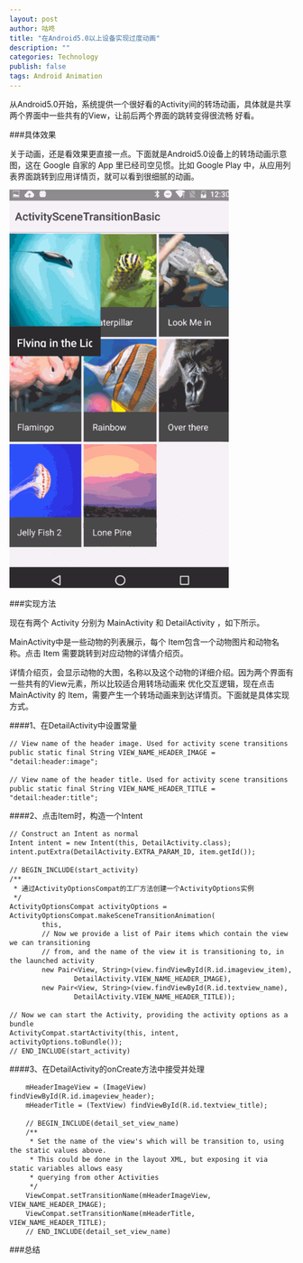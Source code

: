 ```yaml
---
layout: post
author: 咕咚
title: "在Android5.0以上设备实现过度动画"
description: ""
categories: Technology
publish: false
tags: Android Animation
---
```

从Android5.0开始，系统提供一个很好看的Activity间的转场动画，具体就是共享两个界面中一些共有的View，让前后两个界面的跳转变得很流畅
好看。

###具体效果

关于动画，还是看效果更直接一点。下面就是Android5.0设备上的转场动画示意图，这在 Google 自家的 App 里已经司空见惯。比如 Google Play
中，从应用列表界面跳转到应用详情页，就可以看到很细腻的动画。

![tronsition_effect](/assets/tronsition_effect.gif "tronsition_effect")

###实现方法

现在有两个 Activity 分别为 MainActivity 和 DetailActivity ，如下所示。

MainActivity中是一些动物的列表展示，每个 Item包含一个动物图片和动物名称。点击 Item 需要跳转到对应动物的详情介绍页。

详情介绍页，会显示动物的大图，名称以及这个动物的详细介绍。因为两个界面有一些共有的View元素，所以比较适合用转场动画来
优化交互逻辑，现在点击 MainActivity 的 Item，需要产生一个转场动画来到达详情页。下面就是具体实现方式。

####1、在DetailActivity中设置常量

    // View name of the header image. Used for activity scene transitions
    public static final String VIEW_NAME_HEADER_IMAGE = "detail:header:image";

    // View name of the header title. Used for activity scene transitions
    public static final String VIEW_NAME_HEADER_TITLE = "detail:header:title";
    
####2、点击Item时，构造一个Intent 
    
    // Construct an Intent as normal
    Intent intent = new Intent(this, DetailActivity.class);
    intent.putExtra(DetailActivity.EXTRA_PARAM_ID, item.getId());

    // BEGIN_INCLUDE(start_activity)
    /**
     * 通过ActivityOptionsCompat的工厂方法创建一个ActivityOptions实例
     */
    ActivityOptionsCompat activityOptions = ActivityOptionsCompat.makeSceneTransitionAnimation(
            this,
            // Now we provide a list of Pair items which contain the view we can transitioning
            // from, and the name of the view it is transitioning to, in the launched activity
            new Pair<View, String>(view.findViewById(R.id.imageview_item),
                    DetailActivity.VIEW_NAME_HEADER_IMAGE),
            new Pair<View, String>(view.findViewById(R.id.textview_name),
                    DetailActivity.VIEW_NAME_HEADER_TITLE));

    // Now we can start the Activity, providing the activity options as a bundle
    ActivityCompat.startActivity(this, intent, activityOptions.toBundle());
    // END_INCLUDE(start_activity)
    
####3、在DetailActivity的onCreate方法中接受并处理
    
        mHeaderImageView = (ImageView) findViewById(R.id.imageview_header);
        mHeaderTitle = (TextView) findViewById(R.id.textview_title);

        // BEGIN_INCLUDE(detail_set_view_name)
        /**
         * Set the name of the view's which will be transition to, using the static values above.
         * This could be done in the layout XML, but exposing it via static variables allows easy
         * querying from other Activities
         */
        ViewCompat.setTransitionName(mHeaderImageView, VIEW_NAME_HEADER_IMAGE);
        ViewCompat.setTransitionName(mHeaderTitle, VIEW_NAME_HEADER_TITLE);
        // END_INCLUDE(detail_set_view_name)

###总结

    
    